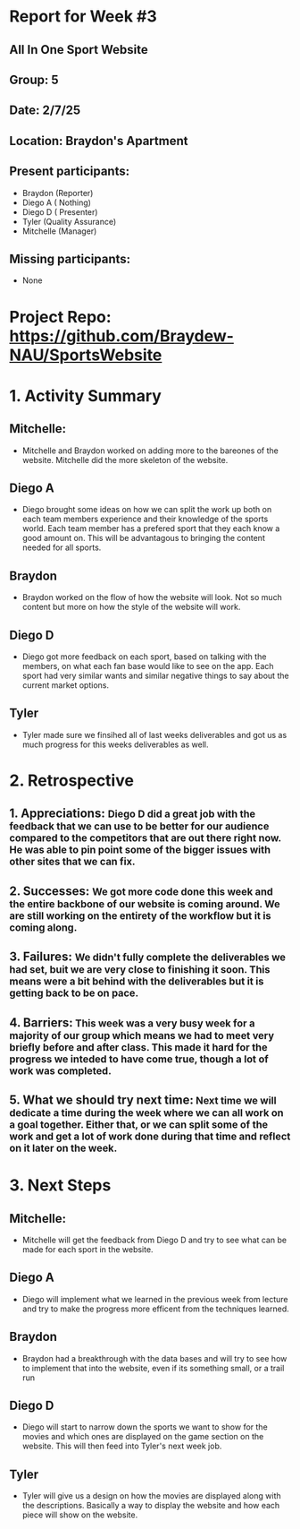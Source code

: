 # Report for Week #3

## All In One Sport Website
## Group: 5
## Date: 2/7/25
## Location: Braydon's Apartment
## Present participants: 
- Braydon (Reporter)
- Diego A ( Nothing)
- Diego D ( Presenter)
- Tyler (Quality Assurance)
- Mitchelle (Manager)
## Missing participants: 
- None


# Project Repo: https://github.com/Braydew-NAU/SportsWebsite

# 1. Activity Summary 
## Mitchelle:
- Mitchelle and Braydon worked on adding more to the bareones of the website. Mitchelle did the more skeleton of the website. 
## Diego A
- Diego brought some ideas on how we can split the work up both on each team members experience and their knowledge of the sports world. Each team member has a prefered sport that they each know a good amount on. This will be advantagous to bringing the content needed for all sports.  
## Braydon
- Braydon worked on the flow of how the website will look. Not so much content but more on how the style of the website will work. 
## Diego D
- Diego got more feedback on each sport, based on talking with the members, on what each fan base would like to see on the app. Each sport had very similar wants and similar negative things to say about the current market options. 
## Tyler
-  Tyler made sure we finsihed all of last weeks deliverables and got us as much progress for this weeks deliverables as well. 


# 2. Retrospective

## 1. Appreciations: <small>Diego D did a great job with the feedback that we can use to be better for our audience compared to the competitors that are out there right now. He was able to pin point some of the bigger issues with other sites that we can fix.</small>
## 2. Successes: <small>We got more code done this week and the entire backbone of our website is coming around. We are still working on the entirety of the workflow but it is coming along.</small>
## 3. Failures: <small>We didn't fully complete the deliverables we had set, buit we are very close to finishing it soon. This means were a bit behind with the deliverables but it is getting back to be on pace.</small>
## 4. Barriers:<small> This week was a very busy week for a majority of our group which means we had to meet very briefly before and after class. This made it hard for the progress we inteded to have come true, though a lot of work was completed.  </small>
## 5. What we should try next time:<small> Next time we will dedicate a time during the week where we can all work on a goal together. Either that, or we can split some of the work and get a lot of work done during that time and reflect on it later on the week. </small>

# 3. Next Steps

## Mitchelle:
- Mitchelle will get the feedback from Diego D and try to see what can be made for each sport in the website. 
## Diego A
- Diego will implement what we learned in the previous week from lecture and try to make the progress more efficent from the techniques learned. 
## Braydon
-  Braydon had a breakthrough with the data bases and will try to see how to implement that into the website, even if its something small, or a trail run
## Diego D
- Diego will start to narrow down the sports we want to show for the movies and which ones are displayed on the game section on the website. This will then feed into Tyler's next week job.
## Tyler
- Tyler will give us a design on how the movies are displayed along with the descriptions. Basically a way to display the website and how each piece will show on the website. 







